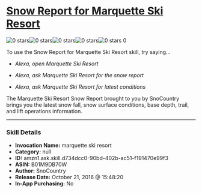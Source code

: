 # [Snow Report for Marquette Ski Resort](http://alexa.amazon.com/#skills/amzn1.ask.skill.d734dcc0-90bd-402b-ac51-f191470e99f3)
![0 stars](../../images/ic_star_border_black_18dp_1x.png)![0 stars](../../images/ic_star_border_black_18dp_1x.png)![0 stars](../../images/ic_star_border_black_18dp_1x.png)![0 stars](../../images/ic_star_border_black_18dp_1x.png)![0 stars](../../images/ic_star_border_black_18dp_1x.png) 0

To use the Snow Report for Marquette Ski Resort skill, try saying...

* *Alexa, open Marquette Ski Resort*

* *Alexa, ask Marquette Ski Resort for the snow report*

* *Alexa, ask Marquette Ski Resort for latest conditions*

The Marquette Ski Resort Snow Report brought to you by SnoCountry brings you the latest snow fall, snow surface conditions,  base depth, trail, and lift operations information.

***

### Skill Details

* **Invocation Name:** marquette ski resort
* **Category:** null
* **ID:** amzn1.ask.skill.d734dcc0-90bd-402b-ac51-f191470e99f3
* **ASIN:** B01M9DB70W
* **Author:** SnoCountry
* **Release Date:** October 21, 2016 @ 15:48:20
* **In-App Purchasing:** No
